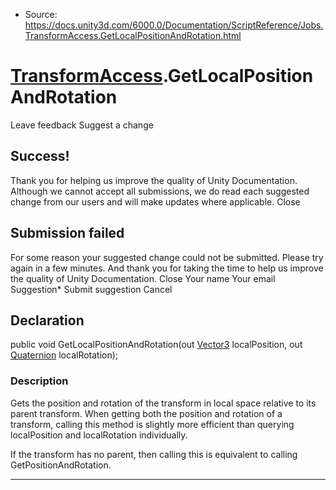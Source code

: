 * Source: https://docs.unity3d.com/6000.0/Documentation/ScriptReference/Jobs.TransformAccess.GetLocalPositionAndRotation.html

#  [TransformAccess](https://docs.unity3d.com/6000.0/Documentation/ScriptReference/Jobs.TransformAccess.html).GetLocalPositionAndRotation
Leave feedback
Suggest a change
## Success!
Thank you for helping us improve the quality of Unity Documentation. Although we cannot accept all submissions, we do read each suggested change from our users and will make updates where applicable.
Close
## Submission failed
For some reason your suggested change could not be submitted. Please <a>try again</a> in a few minutes. And thank you for taking the time to help us improve the quality of Unity Documentation.
Close
Your name Your email Suggestion* Submit suggestion
Cancel
## Declaration
public void GetLocalPositionAndRotation(out [Vector3](https://docs.unity3d.com/6000.0/Documentation/ScriptReference/Vector3.html) localPosition, out [Quaternion](https://docs.unity3d.com/6000.0/Documentation/ScriptReference/Quaternion.html) localRotation); 
### Description
Gets the position and rotation of the transform in local space relative to its parent transform.
When getting both the position and rotation of a transform, calling this method is slightly more efficient than querying localPosition and localRotation individually.  
  
If the transform has no parent, then calling this is equivalent to calling GetPositionAndRotation.
* * *
